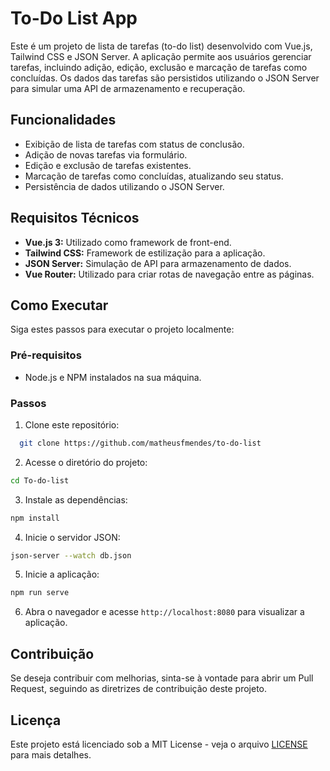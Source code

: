 # To-Do List App

Este é um projeto de lista de tarefas (to-do list) desenvolvido com Vue.js, Tailwind CSS e JSON Server. A aplicação permite aos usuários gerenciar tarefas, incluindo adição, edição, exclusão e marcação de tarefas como concluídas. Os dados das tarefas são persistidos utilizando o JSON Server para simular uma API de armazenamento e recuperação.

## Funcionalidades

- Exibição de lista de tarefas com status de conclusão.
- Adição de novas tarefas via formulário.
- Edição e exclusão de tarefas existentes.
- Marcação de tarefas como concluídas, atualizando seu status.
- Persistência de dados utilizando o JSON Server.

## Requisitos Técnicos

- **Vue.js 3:** Utilizado como framework de front-end.
- **Tailwind CSS:** Framework de estilização para a aplicação.
- **JSON Server:** Simulação de API para armazenamento de dados.
- **Vue Router:** Utilizado para criar rotas de navegação entre as páginas.

## Como Executar

Siga estes passos para executar o projeto localmente:

### Pré-requisitos

- Node.js e NPM instalados na sua máquina.

### Passos

1. Clone este repositório:
```bash
  git clone https://github.com/matheusfmendes/to-do-list
```

2. Acesse o diretório do projeto:
```bash
cd To-do-list
```
3. Instale as dependências:
```bash
npm install
```

4. Inicie o servidor JSON:
```bash
json-server --watch db.json
```
5. Inicie a aplicação:
```bash
npm run serve
```

6. Abra o navegador e acesse `http://localhost:8080` para visualizar a aplicação.

## Contribuição

Se deseja contribuir com melhorias, sinta-se à vontade para abrir um Pull Request, seguindo as diretrizes de contribuição deste projeto.


## Licença

Este projeto está licenciado sob a MIT License - veja o arquivo [LICENSE](LICENSE) para mais detalhes.

